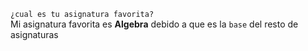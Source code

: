 `¿cual es tu asignatura favorita?`  
Mi asignatura favorita es **Algebra** debido a que es la `base` del resto de asignaturas